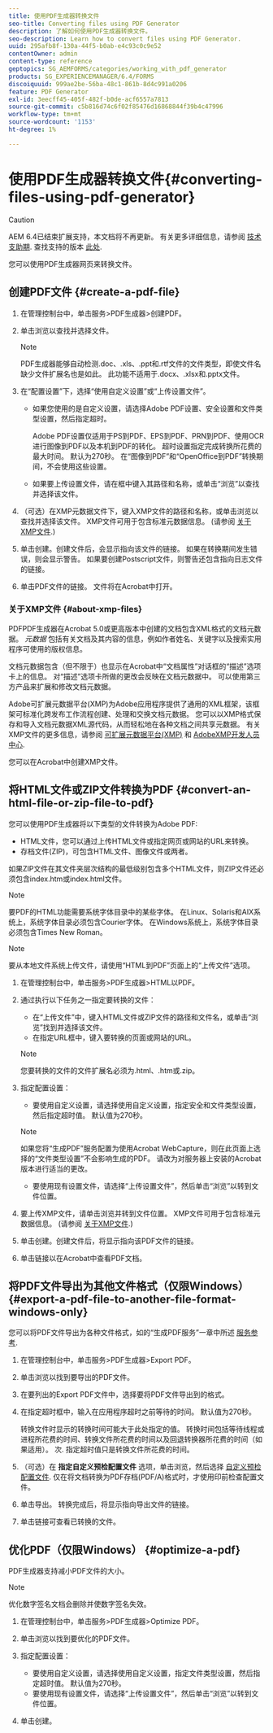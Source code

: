 ```yaml
---
title: 使用PDF生成器转换文件
seo-title: Converting files using PDF Generator
description: 了解如何使用PDF生成器转换文件。
seo-description: Learn how to convert files using PDF Generator.
uuid: 295afb8f-130a-44f5-b0ab-e4c93c0c9e52
contentOwner: admin
content-type: reference
geptopics: SG_AEMFORMS/categories/working_with_pdf_generator
products: SG_EXPERIENCEMANAGER/6.4/FORMS
discoiquuid: 999ae2be-56ba-48c1-861b-8d4c991a0206
feature: PDF Generator
exl-id: 3eecff45-405f-482f-b0de-acf6557a7813
source-git-commit: c5b816d74c6f02f85476d16868844f39b4c47996
workflow-type: tm+mt
source-wordcount: '1153'
ht-degree: 1%

---
```


# 使用PDF生成器转换文件{#converting-files-using-pdf-generator}

>[!CAUTION]
>
>AEM 6.4已结束扩展支持，本文档将不再更新。 有关更多详细信息，请参阅 [技术支助期](https://helpx.adobe.com/cn/support/programs/eol-matrix.html). 查找支持的版本 [此处](https://experienceleague.adobe.com/docs/).

您可以使用PDF生成器网页来转换文件。

## 创建PDF文件 {#create-a-pdf-file}

1. 在管理控制台中，单击服务>PDF生成器>创建PDF。
1. 单击浏览以查找并选择文件。

   >[!NOTE]
   >
   >PDF生成器能够自动检测.doc、.xls、.ppt和.rtf文件的文件类型，即使文件名缺少文件扩展名也是如此。 此功能不适用于.docx、.xlsx和.pptx文件。

1. 在“配置设置”下，选择“使用自定义设置”或“上传设置文件”。

   * 如果您使用的是自定义设置，请选择Adobe PDF设置、安全设置和文件类型设置，然后指定超时。

      Adobe PDF设置仅适用于PS到PDF、EPS到PDF、PRN到PDF、使用OCR进行图像到PDF以及本机到PDF的转化。 超时设置指定完成转换所花费的最大时间。 默认为270秒。 在“图像到PDF”和“OpenOffice到PDF”转换期间，不会使用这些设置。

   * 如果要上传设置文件，请在框中键入其路径和名称，或单击“浏览”以查找并选择该文件。

1. （可选）在XMP元数据文件下，键入XMP文件的路径和名称，或单击浏览以查找并选择该文件。 XMP文件可用于包含标准元数据信息。 (请参阅 [关于XMP文件](converting-files-using-pdf-generator.md#about-xmp-files).)
1. 单击创建。创建文件后，会显示指向该文件的链接。 如果在转换期间发生错误，则会显示警告。 如果要创建Postscript文件，则警告还包含指向日志文件的链接。
1. 单击PDF文件的链接。 文件将在Acrobat中打开。

### 关于XMP文件 {#about-xmp-files}

PDFPDF生成器在Acrobat 5.0或更高版本中创建的文档包含XML格式的文档元数据。 *元数据* 包括有关文档及其内容的信息，例如作者姓名、关键字以及搜索实用程序可使用的版权信息。

文档元数据包含（但不限于）也显示在Acrobat中“文档属性”对话框的“描述”选项卡上的信息。 对“描述”选项卡所做的更改会反映在文档元数据中。 可以使用第三方产品来扩展和修改文档元数据。

Adobe可扩展元数据平台(XMP)为Adobe应用程序提供了通用的XML框架，该框架可标准化跨发布工作流程创建、处理和交换文档元数据。 您可以以XMP格式保存和导入文档元数据XML源代码，从而轻松地在各种文档之间共享元数据。 有关XMP文件的更多信息，请参阅 [可扩展元数据平台(XMP)](https://www.adobe.com/products/xmp/) 和 [AdobeXMP开发人员中心](https://www.adobe.com/devnet/xmp.html).

您可以在Acrobat中创建XMP文件。

## 将HTML文件或ZIP文件转换为PDF {#convert-an-html-file-or-zip-file-to-pdf}

您可以使用PDF生成器将以下类型的文件转换为Adobe PDF:

* HTML文件，您可以通过上传HTML文件或指定网页或网站的URL来转换。
* 存档文件(ZIP)，可包含HTML文件、图像文件或两者。

如果ZIP文件在其文件夹层次结构的最低级别包含多个HTML文件，则ZIP文件还必须包含index.htm或index.html文件。

>[!NOTE]
>
>要PDF的HTML功能需要系统字体目录中的某些字体。 在Linux、Solaris和AIX系统上，系统字体目录必须包含Courier字体。 在Windows系统上，系统字体目录必须包含Times New Roman。

>[!NOTE]
>
>要从本地文件系统上传文件，请使用“HTML到PDF”页面上的“上传文件”选项。

1. 在管理控制台中，单击服务>PDF生成器>HTML以PDF。
1. 通过执行以下任务之一指定要转换的文件：

   * 在“上传文件”中，键入HTML文件或ZIP文件的路径和文件名，或单击“浏览”找到并选择该文件。
   * 在指定URL框中，键入要转换的页面或网站的URL。

   >[!NOTE]
   >
   >您要转换的文件的文件扩展名必须为.html、.htm或.zip。

1. 指定配置设置：

   * 要使用自定义设置，请选择使用自定义设置，指定安全和文件类型设置，然后指定超时值。 默认值为270秒。
   >[!NOTE]
   >
   >如果您将“生成PDF”服务配置为使用Acrobat WebCapture，则在此页面上选择的“文件类型设置”不会影响生成的PDF。 请改为对服务器上安装的Acrobat版本进行适当的更改。

   * 要使用现有设置文件，请选择“上传设置文件”，然后单击“浏览”以转到文件位置。


1. 要上传XMP文件，请单击浏览并转到文件位置。 XMP文件可用于包含标准元数据信息。 (请参阅 [关于XMP文件](converting-files-using-pdf-generator.md#about-xmp-files).)
1. 单击创建。创建文件后，将显示指向该PDF文件的链接。
1. 单击链接以在Acrobat中查看PDF文档。

## 将PDF文件导出为其他文件格式（仅限Windows） {#export-a-pdf-file-to-another-file-format-windows-only}

您可以将PDF文件导出为各种文件格式，如的“生成PDF服务”一章中所述 [服务参考](https://www.adobe.com/go/learn_aemforms_services_63).

1. 在管理控制台中，单击服务>PDF生成器>Export PDF。
1. 单击浏览以找到要导出的PDF文件。
1. 在要列出的Export PDF文件中，选择要将PDF文件导出到的格式。
1. 在指定超时框中，输入在应用程序超时之前等待的时间。 默认值为270秒。

   转换文件时显示的转换时间可能大于此处指定的值。 转换时间包括等待线程或进程所花费的时间、转换文件所花费的时间以及回退转换器所花费的时间（如果适用）。 次. 指定超时值只是转换文件所花费的时间。

1. （可选）在 **指定自定义预检配置文件** 选项，单击浏览，然后选择 [自定义预检配置文件](https://helpx.adobe.com/acrobat/using/preflight-profiles-acrobat-pro.html). 仅在将文档转换为PDF存档(PDF/A)格式时，才使用印前检查配置文件。
1. 单击导出。 转换完成后，将显示指向导出文件的链接。
1. 单击链接可查看已转换的文件。

## 优化PDF（仅限Windows） {#optimize-a-pdf}

PDF生成器支持减小PDF文件的大小。

>[!NOTE]
>
>优化数字签名文档会删除并使数字签名失效。

1. 在管理控制台中，单击服务>PDF生成器>Optimize PDF。
1. 单击浏览以找到要优化的PDF文件。
1. 指定配置设置：

   * 要使用自定义设置，请选择使用自定义设置，指定文件类型设置，然后指定超时值。 默认值为270秒。
   * 要使用现有设置文件，请选择“上传设置文件”，然后单击“浏览”以转到文件位置。

1. 单击创建。
